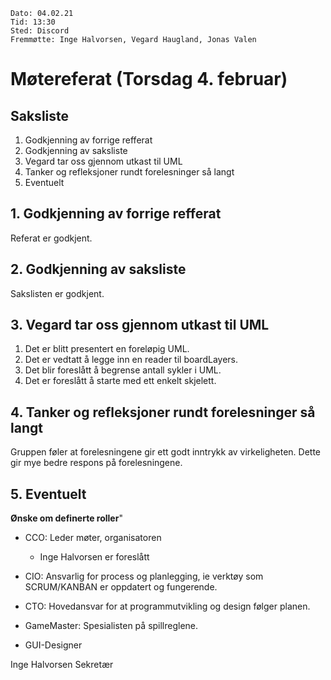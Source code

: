     Dato: 04.02.21
    Tid: 13:30
    Sted: Discord
    Fremmøtte: Inge Halvorsen, Vegard Haugland, Jonas Valen
    
# Møtereferat (Torsdag 4. februar)

## Saksliste
1.  Godkjenning av forrige refferat
2.  Godkjenning av saksliste
3.  Vegard tar oss gjennom utkast til UML
4.  Tanker og refleksjoner rundt forelesninger så langt
5.  Eventuelt

## 1. Godkjenning av forrige refferat
Referat er godkjent.

## 2. Godkjenning av saksliste
Sakslisten er godkjent.

## 3. Vegard tar oss gjennom utkast til UML
1.  Det er blitt presentert en foreløpig UML.
2.  Det er vedtatt å legge inn en reader til boardLayers.
3.  Det blir foreslått å begrense antall sykler i UML.
4.  Det er foreslått å starte med ett enkelt skjelett.

## 4. Tanker og refleksjoner rundt forelesninger så langt
Gruppen føler at forelesningene gir ett godt inntrykk av virkeligheten. 
Dette gir mye bedre respons på forelesningene.

## 5. Eventuelt
**Ønske om definerte roller**"
-   CCO: Leder møter, organisatoren
    -   Inge Halvorsen er foreslått
    
-   CIO: Ansvarlig for process og planlegging, ie verktøy som SCRUM/KANBAN er oppdatert og fungerende.
    
-   CTO: Hovedansvar for at programmutvikling og design følger planen.
    
-   GameMaster: Spesialisten på spillreglene.
    
-   GUI-Designer

Inge Halvorsen
Sekretær